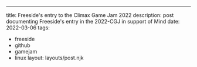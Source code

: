 ---
title: Freeside's entry to the Climax Game Jam 2022
description: post documenting Freeside's entry in the 2022-CGJ in support of Mind
date: 2022-03-06
tags:
  - freeside
  - github
  - gamejam
  - linux
layout: layouts/post.njk
